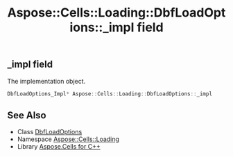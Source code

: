 ﻿---
title: Aspose::Cells::Loading::DbfLoadOptions::_impl field
linktitle: _impl
second_title: Aspose.Cells for C++ API Reference
description: 'Aspose::Cells::Loading::DbfLoadOptions::_impl field. The implementation object in C++.'
type: docs
weight: 600
url: /cpp/aspose.cells.loading/dbfloadoptions/_impl/
---
## _impl field


The implementation object.

```cpp
DbfLoadOptions_Impl* Aspose::Cells::Loading::DbfLoadOptions::_impl
```

## See Also

* Class [DbfLoadOptions](../)
* Namespace [Aspose::Cells::Loading](../../)
* Library [Aspose.Cells for C++](../../../)
